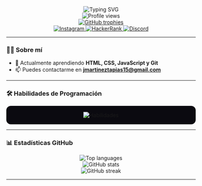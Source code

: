 <div align="center">
  <img src="https://readme-typing-svg.demolab.com?font=Fira+Code&size=32&pause=1000&color=9F43BF&center=true&vCenter=true&width=500&lines=Juan+Sebastián+Martínez+Tapias" alt="Typing SVG" />
</div>

<div align="center">
  <img src="https://komarev.com/ghpvc/?username=juan-tapias&label=Profile%20views&color=9f43bf&style=flat" alt="Profile views" />
</div>

<div align="center">
  <a href="https://github.com/ryo-ma/github-profile-trophy">
    <img src="https://github-profile-trophy.vercel.app/?username=juan-tapias&theme=discord&margin-w=6&margin-h=6" alt="GitHub trophies"/>
  </a>
</div>

<div align="center">
  <a href="https://instagram.com/juan.martinez1925" target="_blank">
    <img src="https://img.shields.io/badge/Instagram-juan.martinez1925-9F43BF?style=for-the-badge&logo=instagram&logoColor=white" alt="Instagram"/>
  </a>
  <a href="https://www.hackerrank.com/juan sebastian martinez" target="_blank">
    <img src="https://img.shields.io/badge/HackerRank-Juan%20Sebastián%20Martínez-2EC866?style=for-the-badge&logo=hackerrank" alt="HackerRank"/>
  </a>
  <a href="https://discord.gg/lado4376" target="_blank">
    <img src="https://img.shields.io/badge/Discord-lado4376-5865F2?style=for-the-badge&logo=discord" alt="Discord"/>
  </a>
</div>

---

<div align="left">

### 👨‍💻 Sobre mí

- 🌱 Actualmente aprendiendo **HTML, CSS, JavaScript y Git**
- 📫 Puedes contactarme en **jmartineztapias15@gmail.com**

---

### 🛠️ Habilidades de Programación

<div align="center" style="background:#0b0a10; padding:16px; border-radius:12px;">
  <img src="https://skillicons.dev/icons?i=python,fastapi,html,css,git,javascript,java,typescript,mysql,postgresql,spring,react,tailwind&theme=dark" alt="Habilidades" />
</div>

---

### 📊 Estadísticas GitHub

<div align="center">
  <img src="https://github-readme-stats.vercel.app/api/top-langs/?username=juan-tapias&layout=compact&theme=midnight-purple" alt="Top languages" />
  <br>
  <img src="https://github-readme-stats.vercel.app/api?username=juan-tapias&show_icons=true&theme=midnight-purple" alt="GitHub stats" />
  <br>
  <img src="https://github-readme-streak-stats.herokuapp.com/?user=juan-tapias&theme=midnight-purple" alt="GitHub streak" />
</div>

---

</div>
